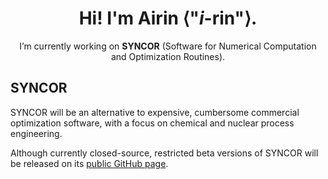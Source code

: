 <div align="center">
  
# Hi! I'm Airin ⟨"*i*-rin"⟩.

I’m currently working on **SYNCOR** (Software for Numerical Computation and Optimization Routines).

</div>

## SYNCOR

SYNCOR will be an alternative to expensive, cumbersome commercial optimization software, with a focus on chemical and nuclear process engineering.

Although currently closed-source, restricted beta versions of SYNCOR will be released on its [public GitHub page](https://github.com/AtomicAirin/SYNCOR/).
